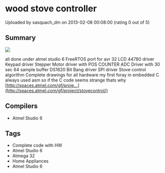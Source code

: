 # wood stove controller

Uploaded by sasquach_dm on 2013-02-08 00:08:00 (rating 0 out of 5)

## Summary

![](https://www.avrfreaks.net/sites/default/files/Illustraited%20Processor%20Board.jpg)


all done under atmel studio 6 FreeRTOS port for avr 32 LCD 44780 driver Keypad driver Stepper Motor driver with POS COUNTER ADC Driver with 30 sec 64 sample buffer DS1620 Bit Bang driver SPI driver Stove control algorithm Complete drawings for all hardware my first foray in embedded C always used asm so if the C code seems strange thats why [http://spaces.atmel.com/gf/proje...](http://spaces.atmel.com/gf/project/stovecontrol/)

## Compilers

- Atmel Studio 6

## Tags

- Complete code with HW
- Atmel Studio 6
- Atmega 32
- Home Appliances
- Atmel Studio 6

